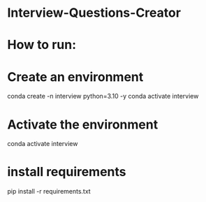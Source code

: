 # Interview-Questions-Creator
# How to run:
# Create an environment
conda create -n interview python=3.10 -y
conda activate interview

# Activate the environment
conda activate interview

# install requirements
pip install -r requirements.txt
